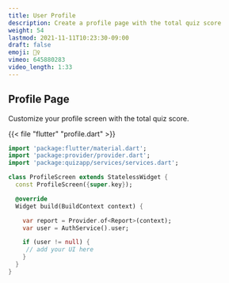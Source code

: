 ```yaml
---
title: User Profile
description: Create a profile page with the total quiz score
weight: 54
lastmod: 2021-11-11T10:23:30-09:00
draft: false
emoji: 🤹‍♀️
vimeo: 645880283
video_length: 1:33
---
```


## Profile Page

Customize your profile screen with the total quiz score.

{{< file "flutter" "profile.dart" >}}

```dart
import 'package:flutter/material.dart';
import 'package:provider/provider.dart';
import 'package:quizapp/services/services.dart';

class ProfileScreen extends StatelessWidget {
  const ProfileScreen({super.key});

  @override
  Widget build(BuildContext context) {

    var report = Provider.of<Report>(context);
    var user = AuthService().user;

    if (user != null) {
     // add your UI here
    }
  }
}

```

